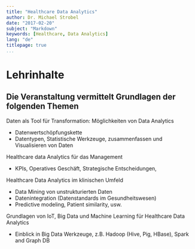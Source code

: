 ```yaml
---
title: "Healthcare Data Analytics"
author: Dr. Michael Strobel
date: "2017-02-20"
subject: "Markdown"
keywords: [Healthcare, Data Analytics]
lang: "de"
titlepage: true
...
```


# Lehrinhalte

## Die Veranstaltung vermittelt Grundlagen der folgenden Themen

Daten als Tool für Transformation: Möglichkeiten von Data Analytics

* Datenwertschöpfungskette
* Datentypen, Statistische Werkzeuge, zusammenfassen und Visualisieren von Daten

Healthcare data Analytics für das Management

* KPIs, Operatives Geschäft, Strategische Entscheidungen,

Healthcare Data Analytics im klinischen Umfeld

* Data Mining von unstrukturierten Daten
* Datenintegration (Datenstandards im Gesundheitswesen)
* Predictive modeling, Patient similarity, usw.

Grundlagen von IoT, Big Data und Machine Learning für Healthcare Data Analytics

* Einblick in Big Data Werkzeuge, z.B. Hadoop (Hive, Pig, HBase), Spark and Graph DB
